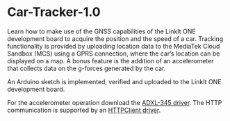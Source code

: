 # Car-Tracker-1.0
Learn how to make use of the GNSS capabilities of the LinkIt ONE development board to acquire the position and the speed of a car. Tracking functionality is provided by uploading location data to the MediaTek Cloud Sandbox (MCS) using a GPRS connection, where the car’s location can be displayed on a map. A bonus feature is the addition of an accelerometer that collects data on the g-forces generated by the car. 

An Arduino sketch is implemented, verified and uploaded to the LinkIt ONE development board. 

For the accelerometer operation download the [ADXL-345 driver](https://github.com/Seeed-Studio/Accelerometer_ADXL345).
The HTTP communication is supported by an [HTTPClient driver](https://github.com/amcewen/HttpClient/releases). 
